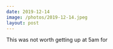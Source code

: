 ```yaml
---
date: 2019-12-14
image: /photos/2019-12-14.jpeg
layout: post
---
```


This was not worth getting up at 5am for
